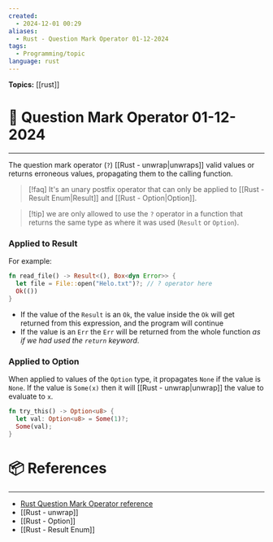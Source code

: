 ```yaml
---
created:
  - 2024-12-01 00:29
aliases:
  - Rust - Question Mark Operator 01-12-2024
tags:
  - Programming/topic
language: rust
---
```


**Topics:** [[rust]]

# 📃 Question Mark Operator 01-12-2024

---
The question mark operator (`?`) [[Rust - unwrap|unwraps]] valid values or returns erroneous values, propagating them to the calling function.

> [!faq] It's an unary postfix operator that can only be applied to [[Rust - Result Enum|Result]] and [[Rust - Option|Option]].

> [!tip] we are only allowed to use the `?` operator in a function that returns the same type as where it was used (`Result` or `Option`).
### Applied to Result 
For example:
```rust
fn read_file() -> Result<(), Box<dyn Error>> {
  let file = File::open("Helo.txt")?; // ? operator here
  Ok(())
}
```

- If the value of the `Result` is an `Ok`, the value inside the `Ok` will get returned from this expression, and the program will continue
- If the value is an `Err` the `Err` will be returned from the whole function *as if we had used the `return` keyword*.

### Applied to Option
When applied to values of the `Option` type, it propagates `None` if the value is `None`. If the value is `Some(x)` then it will [[Rust - unwrap|unwrap]] the value to evaluate to `x`.

```rust
fn try_this() -> Option<u8> {
  let val: Option<u8> = Some(1)?;
  Some(val);
}
```



# 📦 References

---

- [Rust Question Mark Operator reference](https://doc.rust-lang.org/reference/expressions/operator-expr.html#:~:text=The%20question%20mark%20operator%20(%20%3F%20),%3E%20type%2C%20it%20propagates%20errors.)
- [[Rust - unwrap]]
- [[Rust - Option]]
- [[Rust - Result Enum]]